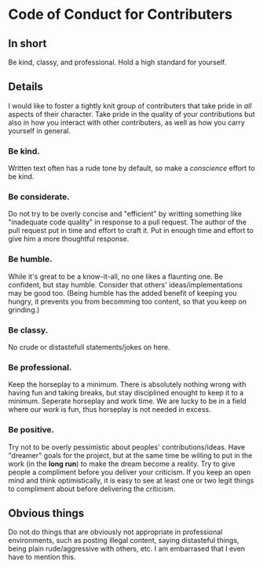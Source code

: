 Code of Conduct for Contributers
=================================

In short
--------
Be kind, classy, and professional. Hold a high standard for yourself.

Details
-------
I would like to foster a tightly knit group of contributers that take pride in *all* aspects of their character. Take pride in the quality of your contributions but also in how you interact with other contributers, as well as how you carry yourself in general.

### Be kind.
Written text often has a rude tone by default, so make a *conscience* effort to be kind. 

### Be considerate.
Do not try to be overly concise and "efficient" by writting something like "inadequate code quality" in response to a pull request. The author of the pull request put in time and effort to craft it. Put in enough time and effort to give him a more thoughtful response.

### Be humble.
While it's great to be a know-it-all, no one likes a flaunting one. Be confident, but stay humble. Consider that others' ideas/implementations may be good too. (Being humble has the added benefit of keeping you hungry, it prevents you from becomming too content, so that you keep on grinding.)

### Be classy.
No crude or distastefull statements/jokes on here.

### Be professional.
Keep the horseplay to a minimum. There is absolutely nothing wrong with having fun and taking breaks, but stay disciplined enought to keep it to a minimum. Seperate horseplay and work time. We are lucky to be in a field where our *work* is fun, thus horseplay is not needed in excess.

### Be positive.
Try not to be overly pessimistic about peoples' contributions/ideas. Have "dreamer" goals for the project, but at the same time be willing to put in the work (in the **long run**) to make the dream become a reality. Try to give people a compliment before you deliver your criticism. If you keep an open mind and think optimistically, it is easy to see at least one or two legit things to compliment about before delivering the criticism.

Obvious things
--------------
Do not do things that are obviously not appropriate in professional environments, such as posting illegal content, saying distasteful things, being plain rude/aggressive with others, etc. I am embarrased that I even have to mention this.